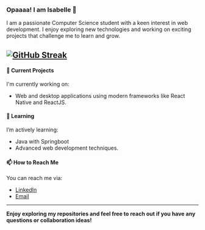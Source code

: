 ### Opaaaa! I am Isabelle 👋

I am a passionate Computer Science student with a keen interest in web development. I enjoy exploring new technologies and working on exciting projects that challenge me to learn and grow.

[![GitHub Streak](https://streak-stats.demolab.com/?user=DenverCoder1&theme=dark)](https://git.io/streak-stats)
---

#### 🔭 Current Projects

I'm currently working on:
- Web and desktop applications using modern frameworks like React Native and ReactJS.

#### 🌱 Learning

I’m actively learning:
- Java with Springboot
- Advanced web development techniques.


#### 📫 How to Reach Me

You can reach me via:
- [LinkedIn](https://www.linkedin.com/in/isabelle-saahirah-0641402bb)
- [Email](mailto:isabellesaahirah28@gmail.com)


---

**Enjoy exploring my repositories and feel free to reach out if you have any questions or collaboration ideas!**
